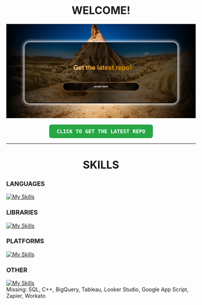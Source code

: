 <div align="center">
<h1>WELCOME!</h1>
</div>

[![Demo Screenshot](https://github.com/hl2rs/hl2rs/blob/0f9424a3f7819ab951ccd9f375d202b6db10323b/welcome-pic.png)](https://hl2rs.github.io/hl2rs/)

<div align="center">
  <a href="https://hl2rs.github.io/hl2rs/" style="text-decoration: none;">
    <p>
      <strong>
        <kbd style="padding: 10px 20px; background: #28a745; color: white; border-radius: 6px; display: inline-block;">
          CLICK TO GET THE LATEST REPO
        </kbd>
      </strong>
    </p>
  </a>
</div>

<hr>

<div align="center">
<h1>SKILLS</h1>
</div>

<div>
<h3>LANGUAGES</h3>
</div>

[![My Skills](https://skillicons.dev/icons?i=js,html,css,c,py&perline=4)](https://skillicons.dev)

<div>
<h3>LIBRARIES</h3>
</div>

[![My Skills](https://skillicons.dev/icons?i=npm,nodejs,cmake,electron,flask,opencv,pytorch,threejs&perline=4)](https://skillicons.dev)

<div>
<h3>PLATFORMS</h3>
</div>

[![My Skills](https://skillicons.dev/icons?i=mysql,ai,ps,discord,mongodb,gcp,notion,vscode&perline=4)](https://skillicons.dev)

<div>
<h3>OTHER</h3>
</div>

[![My Skills](https://skillicons.dev/icons?i=anaconda,powershell&perline=4)](https://skillicons.dev)<br>
Missing: SQL, C++, BigQuery, Tableau, Looker Studio, Google App Script, Zapier, Workato

